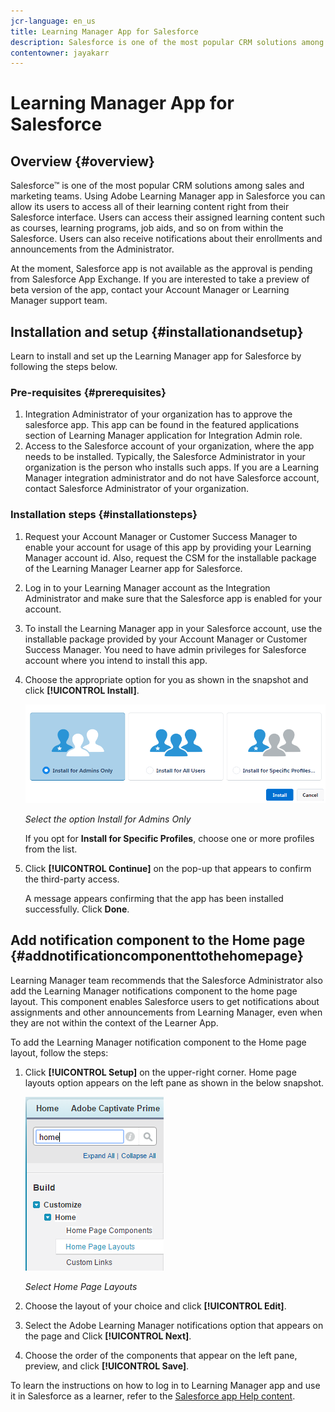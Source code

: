 ```yaml
---
jcr-language: en_us
title: Learning Manager App for Salesforce
description: Salesforce is one of the most popular CRM solutions among sales and marketing teams. Using Adobe Learning Manager app in Salesforce you can allow its users to access all of their learning content right from their Salesforce interface. Users can access their assigned learning content such as courses, learning programs, job aids, and so on from within the Salesforce. Users can also receive notifications about their enrollments and announcements from the Administrator. 
contentowner: jayakarr
---
```



# Learning Manager App for Salesforce

## Overview {#overview}

Salesforce&trade; is one of the most popular CRM solutions among sales and marketing teams. Using Adobe Learning Manager app in Salesforce you can allow its users to access all of their learning content right from their Salesforce interface. Users can access their assigned learning content such as courses, learning programs, job aids, and so on from within the Salesforce. Users can also receive notifications about their enrollments and announcements from the Administrator. 

At the moment, Salesforce app is not available as the approval is pending from Salesforce App Exchange. If you are interested to take a preview of beta version of the app, contact your Account Manager or Learning Manager support team. 

## Installation and setup {#installationandsetup}

Learn to install and set up the Learning Manager app for Salesforce by following the steps below. 

### Pre-requisites {#prerequisites}

1. Integration Administrator of your organization has to approve the salesforce app. This app can be found in the featured applications section of Learning Manager application for Integration Admin role. 
1. Access to the Salesforce account of your organization, where the app needs to be installed. Typically, the Salesforce Administrator in your organization is the person who installs such apps. If you are a Learning Manager integration administrator and do not have Salesforce account, contact Salesforce Administrator of your organization. 

### Installation steps {#installationsteps}

1. Request your Account Manager or Customer Success Manager to enable your account for usage of this app by providing your Learning Manager account id. Also, request the CSM for the installable package of the Learning Manager Learner app for Salesforce.  

1. Log in to your Learning Manager account as the Integration Administrator and make sure that the Salesforce app is enabled for your account.  

1. To install the Learning Manager app in your Salesforce account, use the installable package provided by your Account Manager or Customer Success Manager. You need to have admin privileges for Salesforce account where you intend to install this app.  

1. Choose the appropriate option for you as shown in the snapshot and click **[!UICONTROL Install]**. 

   ![](assets/install-options.png)

   *Select the option Install for Admins Only*

   If you opt for **Install for Specific Profiles**, choose one or more profiles from the list. 

1. Click **[!UICONTROL Continue]** on the pop-up that appears to confirm the third-party access. 

   A message appears confirming that the app has been installed successfully. Click **Done**.

## Add notification component to the Home page {#addnotificationcomponenttothehomepage}

Learning Manager team recommends that the Salesforce Administrator also add the Learning Manager notifications component to the home page layout. This component enables Salesforce users to get notifications about assignments and other announcements from Learning Manager, even when they are not within the context of the Learner App.

To add the Learning Manager notification component to the Home page layout, follow the steps: 

1. Click **[!UICONTROL Setup]** on the upper-right corner. Home page layouts option appears on the left pane as shown in the below snapshot. 

   ![](assets/homepage-component.png)

   *Select Home Page Layouts*

1. Choose the layout of your choice and click **[!UICONTROL Edit]**. 
1. Select the Adobe Learning Manager notifications option that appears on the page and Click **[!UICONTROL Next]**. 
1. Choose the order of the components that appear on the left pane, preview, and click **[!UICONTROL Save]**. 

To learn the instructions on how to log in to Learning Manager app and use it in Salesforce as a learner, refer to the [Salesforce app Help content](../../learners/feature-summary/sfdc-app.md). 
